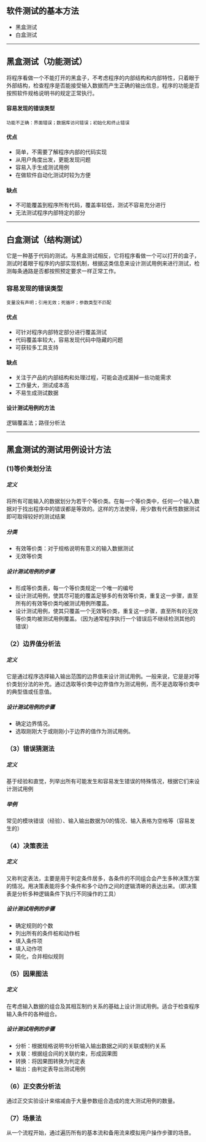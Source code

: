 ## 软件测试的基本方法
+ 黑盒测试
+ 白盒测试
------
## 黑盒测试（功能测试）
将程序看做一个不能打开的黑盒子，不考虑程序的内部结构和内部特性，只着眼于外部结构，检查程序是否能接受输入数据而产生正确的输出信息，程序的功能是否按照软件规格说明书的规定正常执行。

#### 容易发现的错误类型

    功能不正确：界面错误；数据库访问错误；初始化和终止错误


#### 优点
+ 简单，不需要了解程序内部的代码实现
+ 从用户角度出发，更能发现问题
+ 容易入手生成测试用例
+ 在做软件自动化测试时较为方便
#### 缺点
+ 不可能覆盖到程序所有代码，覆盖率较低，测试不容易充分进行
+ 无法测试程序内部特定的部分

***

## 白盒测试（结构测试）
它是一种基于代码的测试。与黑盒测试相反，它将程序看做一个可以打开的盒子，测试时着眼于程序的内部实现机制，根据这类信息来设计测试用例来进行测试，检测每条通路是否都按照预定要求一样正常工作。
### 容易发现的错误类型

    变量没有声明；引用无效；死循环；参数类型不匹配

#### 优点
+ 可针对程序内部特定部分进行覆盖测试
+ 代码覆盖率较大，容易发现代码中隐藏的问题
+ 可获较多工具支持
#### 缺点
+ 关注于产品的内部结构和处理过程，可能会造成漏掉一些功能需求
+ 工作量大，测试成本高
+ 不易生成测试数据

#### 设计测试用例的方法
逻辑覆盖法；路径分析法


****

## 黑盒测试的测试用例设计方法
### (1)等价类划分法
##### 定义
将所有可能输入的数据划分为若干个等价类。在每一个等价类中，任何一个输入数据对于找出程序中的错误都是等效的。这样的方法使得，用少数有代表性数据测试即可取得较好的测试结果
##### 分类
+ 有效等价类：对于规格说明有意义的输入数据测试
+ 无效等价类
##### 设计测试用例的步骤
+ 形成等价类表，每一个等价类规定一个唯一的编号
+ 设计测试用例，使其尽可能的覆盖足够多的有效等价类，重复这一步骤，直至所有的有效等价类均被测试用例所覆盖。
+ 设计测试用例，使其只覆盖一个无效等价类，重复这一步骤，直至所有的无效等价类均被测试用例覆盖。（因为通常程序执行一个错误后不继续检测其他的错误）
### （2）边界值分析法
##### 定义
它是通过程序选择输入输出范围的边界值来设计测试用例。一般来说，它是是对等价类划分法的补充。通过选取等价类中边界值作为测试用例，而不是选取等价类中的典型值或任意值。
##### 设计测试用例的步骤
+ 确定边界情况。
+ 选取刚刚大于或刚刚小于边界的值作为测试用例。
### （3）错误猜测法
##### 定义
基于经验和直觉，列举出所有可能发生和容易发生错误的特殊情况，根据它们来设计测试用例
##### 举例
常见的模块错误（经验）、输入输出数据为0的情况、输入表格为空格等（容易发生的）
### （4）决策表法
##### 定义
又称判定表法，主要是用于判定条件居多，各条件的不同组合会产生多种决策方案的情况。用决策表能将多个条件和多个动作之间的逻辑清晰的表达出来。（即决策表是分析多种逻辑条件下执行不同操作的工具）
##### 设计测试用例的步骤
+ 确定规则的个数
+ 列出所有的条件桩和动作桩
+ 填入条件项
+ 填入动作项
+ 简化，合并相似规则
### （5）因果图法
##### 定义
在考虑输入数据的组合及其相互制约关系的基础上设计测试用例。适合于检查程序输入条件的各种组合。
##### 设计测试用例的步骤
+ 分析：根据规格说明书分析输入输出数据之间的关联或制约关系
+ 关联：根据组合间的关联约束，形成因果图
+ 转换：将因果图转换为判定表
+ 输出：由判定表导出测试用例
### （6）正交表分析法
通过正交实验设计来缩减由于大量参数组合造成的庞大测试用例的数量。
### （7）场景法
从一个流程开始，通过遍历所有的基本流和备用流来模拟用户操作步骤的场景。
